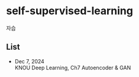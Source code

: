 # self-supervised-learning
자습

## List
* Dec 7, 2024    
 KNOU Deep Learning, Ch7 Autoencoder & GAN
